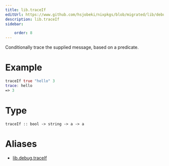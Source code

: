 ```yaml
---
title: lib.traceIf
editUrl: https://www.github.com/hsjobeki/nixpkgs/blob/migrated/lib/debug.nix#L55C5
description: lib.traceIf
sidebar:

    order: 8
---
```


Conditionally trace the supplied message, based on a predicate.

# Example

```nix
traceIf true "hello" 3
trace: hello
=> 3
```

# Type

```
traceIf :: bool -> string -> a -> a
```


# Aliases

- [lib.debug.traceIf](/nix-doc-comments/reference/lib/debug/lib-debug-traceif)


